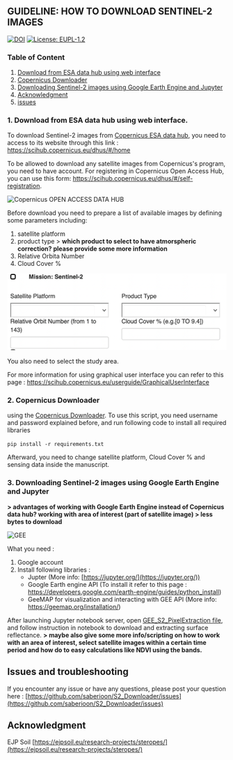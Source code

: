 
## GUIDELINE: HOW TO DOWNLOAD SENTINEL-2 IMAGES



[![DOI](https://zenodo.org/badge/DOI/10.5281/zenodo.5815473.svg)](https://doi.org/10.5281/zenodo.5815473) [![License: EUPL-1.2](https://img.shields.io/badge/License-EUPL%20v1.2-blue.svg)](https://joinup.ec.europa.eu/collection/eupl/eupl-text-eupl-12)



### Table of Content

1. [Download from ESA data hub using web interface](https://github.com/saberioon/S2_Downloader#1-downloand-from-esa-data-hub-using-web-interface)
2. [Copernicus Downloader](https://github.com/saberioon/S2_Downloader#2-copernicus-downloader)
3. [Downloading Sentinel-2 images using Google Earth Engine and Jupyter](https://github.com/saberioon/S2_Downloader#3-downloading-sentinel-2-images-using-google-earth-engine-and-jupyter)
4. [Acknowledgment](https://github.com/saberioon/S2_Downloader#acknowledgment) 
5. [issues](https://github.com/saberioon/S2_Downloader#issues-and-troubleshooting) 









### 1. Download from ESA data hub using web interface.

To download Sentinel-2 images from [Copernicus ESA data hub](https://scihub.copernicus.eu/), you need to access to its website through this link : https://scihub.copernicus.eu/dhus/#/home

To be allowed to download any satellite images from Copernicus's program, you need to have account. For registering in  Copernicus Open Access Hub, you can use this form: https://scihub.copernicus.eu/dhus/#/self-registration.


![Copernicus OPEN ACCESS DATA HUB](img/COADH.09.40.png)

Before download you need to prepare a list of available images by defining some parameters including:
1. satellite platform
2. product type > **which product to select to have atmorspheric correction? please provide some more information**
3. Relative Orbita Number
4. Cloud Cover %  

![search criterias](img/S2criteria.png)

You also need to select the study area.

For more information for using graphical user interface you can refer to this page : https://scihub.copernicus.eu/userguide/GraphicalUserInterface


### 2. Copernicus Downloader

using the [Copernicus Downloader](src/Copernicus_downloader.py). 
To use this script, you need username and password explained before, and
run following code to install all required libraries 

``
pip install -r requirements.txt
``


Afterward, you need to change   satellite platform, Cloud Cover %  and sensing data inside the manuscript.



### 3. Downloading Sentinel-2 images using Google Earth Engine and Jupyter
**> advantages of working with Google Earth Engine instead of Copernicus data hub? working with area of interest (part of satellite image) > less bytes to download**  

![GEE](https://github.com/saberioon/S2_Downloader/blob/master/img/Picture%201.gif)

What you need : 
1. Google account 
2. Install following libraries :
   - Jupter (More info: [https://jupyter.org/](https://jupyter.org/))
   - Google Earth engine API (To install it refer to this page : https://developers.google.com/earth-engine/guides/python_install)
   - GeeMAP for visualization and interacting with GEE API (More info: https://geemap.org/installation/)

After launching Jupyter notebook server, open [GEE_S2_PixelExtraction file](src/GEE_S2_PixelExtraction.ipynb), and follow instruction in notebook to download and extracting surface reflectance.  **> maybe also give some more info/scripting on how to work with an area of interest, select satellite images within a certain time period and how do to easy calculations like NDVI using the bands.**

## Issues and troubleshooting

If you encounter any issue or have any questions, please post your question 
here : [https://github.com/saberioon/S2_Downloader/issues](https://github.com/saberioon/S2_Downloader/issues)



## Acknowledgment 
EJP Soil [https://ejpsoil.eu/research-projects/steropes/](https://ejpsoil.eu/research-projects/steropes/)





